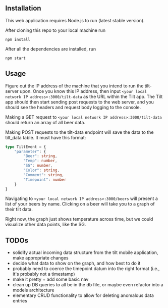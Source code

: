 ## Installation

This web application requires Node.js to run (latest stable version).

After cloning this repo to your local machine run

`npm install`

After all the dependencies are installed, run

`npm start`

## Usage

Figure out the IP address of the machine that you intend to run the tilt-server upon. Once you know this IP address, then input `<your local network IP address>:3000/tilt-data` as the URL within the Tilt app. The Tilt app should then start sending post requests to the web server, and you should see the headers and request body logging to the console.

Making a GET request to `<your local network IP address>:3000/tilt-data` should return an array of all beer data.

Making POST requests to the tilt-data endpoint will save the data to the tilt_data table. It must have this format:

```typescript
type TiltEvent = {
    "parameter": {
        "Beer": string,
        "Temp": number,
        "SG": number,
        "Color": string,
        "Comment": string,
        "Timepoint": number
    }
}
```

Navigating to `<your local network IP address>:3000/beers` will present a list of your beers by name. Clicking on a beer will take you to a graph of their tilt data.

Right now, the graph just shows temperature across time, but we could visualize other data points, like the SG.

## TODOs

- solidify actual incoming data structure from the tilt mobile application, make appropriate changes
- decide what data to show on the graph, and how best to do it
- probably need to coerce the timepoint datum into the right format (i.e., it's probably not a timestamp)
- make it pretty + add some basic nav
- clean up DB queries to all be in the db file, or maybe even refactor into a models architecture
- elementary CRUD functionality to allow for deleting anomalous data entries
